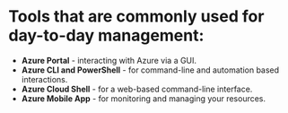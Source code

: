 # Tools that are commonly used for day-to-day management:

- **Azure Portal** - interacting with Azure via a GUI.
- **Azure CLI and PowerShell** - for command-line and automation based interactions.
- **Azure Cloud Shell** - for a web-based command-line interface.
- **Azure Mobile App** - for monitoring and managing your resources.

<!--stackedit_data:
eyJoaXN0b3J5IjpbLTIzNzQ5MzcyOCw3MzA5OTgxMTZdfQ==
-->